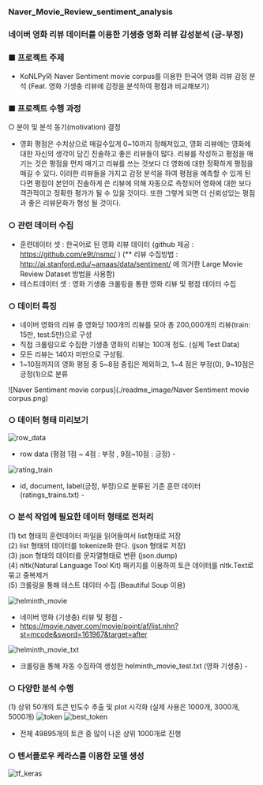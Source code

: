 ### Naver_Movie_Review_sentiment_analysis
### 네이버 영화 리뷰 데이터를 이용한 기생충 영화 리뷰 감성분석 (긍-부정)

### ■ 프로젝트 주제 
- KoNLPy와 Naver Sentiment movie corpus를 이용한 한국어 영화 리뷰 감정 분석 (Feat. 영화 기생충 리뷰에 감정을 분석하여 평점과 비교해보기)

### ■ 프로젝트 수행 과정 
○ 분야 및 분석 동기(motivation) 결정
- 영화 평점은 수치상으로 매길수있게 0~10까지 정해져있고, 영화 리뷰에는 영화에 대한 자신의 생각이 담긴 진솔하고 좋은 리뷰들이 많다. 리뷰를 작성하고 평점을 매기는 것은 평점을 먼저 매기고 리뷰를 쓰는 것보다 더 영화에 대한 정확하게 평점을 매길 수 있다. 이러한 리뷰들을 가지고 감정 분석을 하여 평점을 예측할 수 있게 된다면 평점이 본인이 진솔하게 쓴 리뷰에 의해 자동으로 측정되어 영화에 대한 보다 객관적이고 정확한 평가가 될 수 있을 것이다. 또한 그렇게 되면 더 신뢰성있는 평점과 좋은 리뷰문화가 형성 될 것이다.

### ○ 관련 데이터 수집
- 훈련데이터 셋 : 한국어로 된 영화 리뷰 데이터 (github 제공 : https://github.com/e9t/nsmc/ ) 
(** 리뷰 수집방법 : http://ai.stanford.edu/~amaas/data/sentiment/ 에 의거한 Large Movie Review Dataset 방법을 사용함)
- 테스트데이터 셋 : 영화 기생충 크롤링을 통한 영화 리뷰 및 평점 데이터 수집

### ○ 데이터 특징 
- 네이버 영화의 리뷰 중 영화당 100개의 리뷰를 모아 총 200,000개의 리뷰(train: 15만, test:5만)으로 구성
- 직접 크롤링으로 수집한 기생충 영화의 리뷰는 100개 정도. (실제 Test Data)
- 모든 리뷰는 140자 미만으로 구성됨.
- 1~10점까지의 영화 평점 중 5~8점 중립은 제외하고, 1~4 점은 부정(0), 9~10점은 긍정(1)으로 분류

![Naver Sentiment movie corpus](./readme_image/Naver Sentiment movie corpus.png)

### ○ 데이터 형태 미리보기
![row_data](./readme_image/row_data.png)
- row data (평점 1점 ~ 4점 : 부정 , 9점~10점 : 긍정) -   

![rating_train](./readme_image/rating_train.png)
- id, document, label(긍정, 부정)으로 분류된 기존 훈련 데이터 (ratings_trains.txt) -

### ○ 분석 작업에 필요한 데이터 형태로 전처리   
(1) txt 형태의 훈련데이터 파일을 읽어들여서 list형태로 저장   
(2) list 형태의 데이터를 tokenize화 한다. (json 형태로 저장)   
(3) json 형태의 데이터를 문자열형태로 변환 (json.dump)   
(4) nltk(Natural Language Tool Kit) 패키지를 이용하여 토큰 데이터를 nltk.Text로 묶고 중복제거   
(5) 크롤링을 통해 테스트 데이터 수집 (Beautiful Soup 이용)   

![helminth_movie](./readme_image/helminth_movie.png)
- 네이버 영화 (기생충) 리뷰 및 평점 -
- https://movie.naver.com/movie/point/af/list.nhn?st=mcode&sword=161967&target=after

![helminth_movie_txt](./readme_image/helminth_movie_txt.png)
- 크롤링을 통해 자동 수집하여 생성한 helminth_movie_test.txt (영화 기생충) - 

### ○ 다양한 분석 수행   
(1) 상위 50개의 토큰 빈도수 추출 및 plot 시각화 (실제 사용은 1000개, 3000개, 5000개)
 ![token](./readme_image/token.png)
 ![best_token](./readme_image/best_token.png)
 - 전체 49895개의 토큰 중 많이 나온 상위 1000개로 진행

### ○ 텐서플로우 케라스를 이용한 모델 생성
![tf_keras](./readme_image/tf_keras.png)
